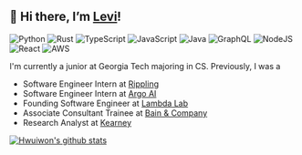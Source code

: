 __👋 Hi there, I’m [Levi](https://www.linkedin.com/in/hueyk/)!__   
---

![Python](https://img.shields.io/badge/Python-3776AB?logo=python&logoColor=FFF&style=flat-square)
![Rust](https://shields.io/badge/Rust-FFC733?logo=Rust&logoColor=000&style=flat-square)
![TypeScript](https://shields.io/badge/TypeScript-3178C6?logo=TypeScript&logoColor=FFF&style=flat-square)
![JavaScript](https://shields.io/badge/JavaScript-F7DF1E?logo=JavaScript&logoColor=000&style=flat-square)
![Java](https://img.shields.io/badge/Java-ED8B00?logo=Java&logoColor=FFF&style=flat-square)
![GraphQL](https://img.shields.io/badge/GraphQL-E10098?logo=graphql&logoColor=FFF&style=flat-square)
![NodeJS](https://img.shields.io/badge/Node.JS-6DA55F?style=flat-square&logo=node.js&logoColor=white)
![React](https://img.shields.io/badge/React-%2320232a.svg?style=flat-square&logo=react&logoColor=%2361DAFB)
![AWS](https://img.shields.io/badge/AWS-%23FF9900.svg?style=flat-square&logo=amazon-aws&logoColor=white)

I'm currently a junior at Georgia Tech majoring in CS. Previously, I was a

- Software Engineer Intern at [Rippling](https://www.rippling.com/)
- Software Engineer Intern at [Argo AI](https://www.argo.ai)
- Founding Software Engineer at [Lambda Lab](https://www.linkedin.com/company/eppey/)
- Associate Consultant Trainee at [Bain & Company](https://www.bain.com)
- Research Analyst at [Kearney](https://www.kearney.com)

[![Hwuiwon's github stats](https://github-readme-stats.vercel.app/api?username=hwuiwon&count_private=true&show_icons=true&hide_border=true&theme=transparent)](https://github.com/hwuiwon)
